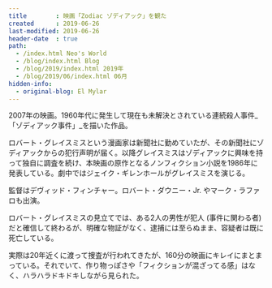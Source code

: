 ```yaml
---
title        : 映画「Zodiac ゾディアック」を観た
created      : 2019-06-26
last-modified: 2019-06-26
header-date  : true
path:
  - /index.html Neo's World
  - /blog/index.html Blog
  - /blog/2019/index.html 2019年
  - /blog/2019/06/index.html 06月
hidden-info:
  - original-blog: El Mylar
---
```


2007年の映画。1960年代に発生して現在も未解決とされている連続殺人事件_「ゾディアック事件」_を描いた作品。

ロバート・グレイスミスという漫画家は新聞社に勤めていたが、その新聞社にゾディアックからの犯行声明が届く。以降グレイスミスはゾディアックに興味を持って独自に調査を続け、本映画の原作となるノンフィクション小説を1986年に発表している。劇中ではジェイク・ギレンホールがグレイスミスを演じる。

監督はデヴィッド・フィンチャー。ロバート・ダウニー・Jr. やマーク・ラファロも出演。

ロバート・グレイスミスの見立てでは、ある2人の男性が犯人 (事件に関わる者) だと確信して終わるが、明確な物証がなく、逮捕には至らぬまま、容疑者は既に死亡している。

実際は20年近くに渡って捜査が行われてきたが、160分の映画にキレイにまとまっている。それでいて、作り物っぽさや「フィクションが混ざってる感」はなく、ハラハラドキドキしながら見られた。

